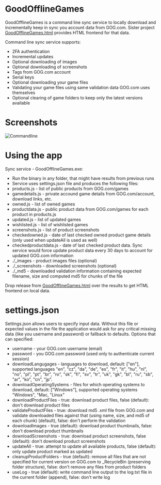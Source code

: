 GoodOfflineGames
================

GoodOfflineGames is a command line sync service to locally download and incrementally keep in sync you account data from GOG.com. Sister project [GoodOfflineGames.html](https://github.com/boggydigital/GoodOfflineGames.html) provides HTML frontend for that data. 

Command line sync service supports:
* 2FA authentication
* Incremental updates
* Optional downloading of images
* Optional downloading of screenshots
* Tags from GOG.com account
* Serial keys
* Optional downloading your game files
* Validating your game files using same validation data GOG.com uses themselves
* Optional clearing of game folders to keep only the latest versions available

Screenshots
===========

![Commandline](https://github.com/boggydigital/GoodOfflineGames/blob/master/GoodOfflineGames/GoodOfflineGames/CMD.PNG)

Using the app
=============

Sync service - GoodOfflineGames.exe: 
* Run the binary in any folder, that might have results from previous runs 
* Service uses settings.json file and produces the following files:
* products.js - list of public products from GOG.com/games
* gamedetails.js - private accound game details from GOG.com/account, download links, etc.
* owned.js - list of owned games
* productdata.js - public product data from GOG.com/games for each product in products.js
* updated.js - list of updated games
* wishlisted.js - list of wishlisted games 
* screenshots.js - list of product screenshots
* checkedowned.js - date of last checked owned product game details (only used when updateAll is used as well)
* checkedproductdata.js - date of last checked product data. Sync service would force update product data every 30 days to account for updated GOG.com information 
* ./_images - product images files (optional)
* ./_screenshots - downloaded screenshots (optional)
* ./_md5 - downloaded validation information containing expected filename, size and computed md5 for chunks of the file

Drop release from [GoodOfflineGames.html](https://github.com/boggydigital/GoodOfflineGames.html) over the results to get HTML frontend on local data.

settings.json
=============
Settings.json allows users to specify input data. Without this file or expected values in the file the application would ask for any critical missing data (like you username and password) or fallback to defaults. Options that can specified:

* username - your GOG.com username (email)
* password - you GOG.com password (used only to authenticate current session)
* downloadLangugages - languages to download, default: ["en"], supported languages "en", "cz", "da", "de", "es", "fr", "it", "hu", "nl", "no", "pl", "pt", "br", "ro", "sk", "fi", "sv", "tr", "uk", "gk", "bl", "ru", "sb", "ar", "ko", "cn", "jp".
* downloadOperatingSystems - files for which operating systems to download, default: ["Windows"], supported operating systems "Windows", "Mac, "Linux"
* downloadProductFiles - true: download product files, false (default): don't download product files
* validateProductFiles - true: download md5 .xml file from GOG.com and validate downloaded files against that (using name, size, and md5 of each chunk) (default), false: don't perform the validation
* downloadImages - true (default): download product thumbnails, false: don't download product thumbnails
* downloadScreenshots - true: download product screenshots, false (default): don't download product screenshots
* updateAll - true: attempt to update all available products, false (default): only update product marked as updated
* cleanupProductFolders - true (default): remove all files that are not specified for current version on GOG.com to _RecycleBin (preserving folder structure), false: don't remove any files from product folders
* useLog - true (default): write command line output to the log.txt file in the current folder (append), false: don't write log
